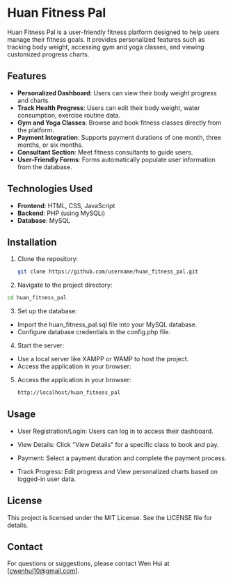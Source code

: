 <h1>Huan Fitness Pal</h1>

Huan Fitness Pal is a user-friendly fitness platform designed to help users manage their fitness goals. It provides personalized features such as tracking body weight, accessing gym and yoga classes, and viewing customized progress charts.

## Features

- **Personalized Dashboard**: Users can view their body weight progress and charts.
- **Track Health Progress**:  Users can edit their body weight, water consumption, exercise routine data.
- **Gym and Yoga Classes**: Browse and book fitness classes directly from the platform.
- **Payment Integration**: Supports payment durations of one month, three months, or six months.
- **Consultant Section**: Meet fitness consultants to guide users.
- **User-Friendly Forms**: Forms automatically populate user information from the database.

## Technologies Used

- **Frontend**: HTML, CSS, JavaScript
- **Backend**: PHP (using MySQLi)
- **Database**: MySQL

## Installation

1. Clone the repository:
   ```bash
   git clone https://github.com/username/huan_fitness_pal.git
   
2. Navigate to the project directory:
  ```bash
  cd huan_fitness_pal
  ```

3. Set up the database:
  - Import the huan_fitness_pal.sql file into your MySQL database.
  - Configure database credentials in the config.php file.

4. Start the server:
  - Use a local server like XAMPP or WAMP to host the project.
  - Access the application in your browser:

5. Access the application in your browser:
   ```bash
   http://localhost/huan_fitness_pal

## Usage

- User Registration/Login: Users can log in to access their dashboard.

- View Details: Click "View Details" for a specific class to book and pay.

- Payment: Select a payment duration and complete the payment process.

- Track Progress: Edit progress and View personalized charts based on logged-in user data.

## License

This project is licensed under the MIT License. See the LICENSE file for details.

## Contact

For questions or suggestions, please contact Wen Hui at [cwenhui10@gmail.com].
